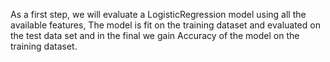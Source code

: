As a first step, we will evaluate a LogisticRegression model using all the available features, The model is fit on the training dataset and evaluated on the test data set and in the final we gain Accuracy of 
the model on the training dataset.
